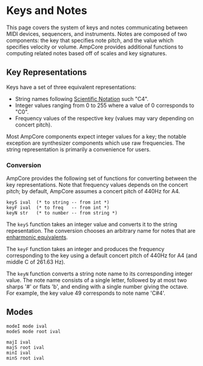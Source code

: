 Keys and Notes
==============

This page covers the system of keys and notes communicating between MIDI
devices, sequencers, and instruments. Notes are composed of two components:
the key that specifies note pitch, and the value which specifies velocity or
volume. AmpCore provides additional functions to computing related notes based
off of scales and key signatures.


## Key Representations

Keys have a set of three equivalent representations:

 * String names following [Scientific Notation] such "C4".
 * Integer values ranging from 0 to 255 where a value of 0 corresponds to
   "C0".
 * Frequency values of the respective key (values may vary depending on
   concert pitch).

Most AmpCore components expect integer values for a key; the notable exception
are synthesizer components which use raw frequencies. The string
representation is primarily a convenience for users.

### Conversion

AmpCore provides the following set of functions for converting between the key
representations. Note that frequency values depends on the concert pitch; by
default, AmpCore assumes a concert pitch of 440Hz for A4.

    keyS ival  (* to string -- from int *)
    keyF ival  (* to freq   -- from int *)
    keyN str   (* to number -- from string *)

The `keyS` function takes an integer value and converts it to the string repesentation.
The conversion chooses an arbitrary name for notes that are [enharmonic
equivalents].

The `keyF` function takes an integer and produces the frequency corresponding
to the key using a default concert pitch of 440Hz for A4 (and middle C of
261.63 Hz).

The `keyN` function converts a string note name to its corresponding integer
value. The note name consists of a single letter, followed by at most two
sharps '#' or flats 'b', and ending with a single number giving the octave.
For example, the key value 49 corresponds to note name 'C#4'.


## Modes

    modeI mode ival
    modeS mode root ival

    majI ival
    majS root ival
    minI ival
    minS root ival

[Scientific Notation]: https://en.wikipedia.org/wiki/Scientific_pitch_notation
[Enharmonic Equivalents]: https://en.wikipedia.org/wiki/Enharmonic

